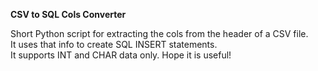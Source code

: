<b>CSV to SQL Cols Converter</b>

Short Python script for extracting the cols from the header of a CSV file.<br />
It uses that info to create SQL INSERT statements.<br />
It supports INT and CHAR data only. Hope it is useful!
